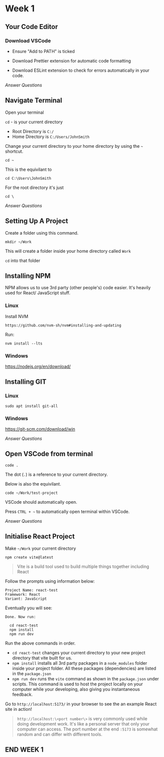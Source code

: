 # Week 1

## **Your Code Editor**

### Download VSCode

- Ensure "Add to PATH" is ticked

- Download Prettier extension for automatic code formatting

- Download ESLint extension to check for errors automatically in your code.

_Answer Questions_

## **Navigate Terminal**

Open your terminal

`cd` - is your current directory

- Root Directory is `C:/`
- Home Directory is `C:/Users/JohnSmith`

Change your current directory to your home directory by using the `~` shortcut.

```
cd ~
```

This is the equivilant to

```
cd C:\Users\JohnSmith
```

For the root directory it's just

```
cd \
```

_Answer Questions_

## **Setting Up A Project**

Create a folder using this command.

```
mkdir ~/Work
```

This will create a folder inside your home directory called `Work`

`cd` into that folder

## **Installing NPM**
NPM allows us to use 3rd party (other people's) code easier. It's heavily used for React/ JavaScript stuff.

### Linux
Install NVM
```
https://github.com/nvm-sh/nvm#installing-and-updating
```
Run:
```
nvm install --lts
```

### Windows
https://nodejs.org/en/download/


## **Installing GIT**

### Linux

```
sudo apt install git-all
```

### Windows

https://git-scm.com/download/win

_Answer Questions_

## **Open VSCode from terminal**

```
code .
```

The dot (`.`) is a reference to your current directory.

Below is also the equivilant.

```
code ~/Work/test-project
```

VSCode should automatically open.

Press `CTRL + ~` to automatically open terminal within VSCode.

_Answer Questions_

## **Initialise React Project**

Make  `~/Work` your current directory 

```
npm create vite@latest
```
>Vite is a build tool used to build multiple things together including React

Follow the prompts using information below:

```
Project Name: react-test
Framework: React
Variant: JavaScript
```

Eventually you will see:

```
Done. Now run:

  cd react-test
  npm install
  npm run dev
```

Run the above commands in order.

- `cd react-test` changes your current directory to your new project directory that vite built for us.
- `npm install` installs all 3rd party packages in a `node_modules` folder inside your project folder. All these packages (dependencies) are listed in the `package.json` 
- `npm run dev` runs the `vite` command as shown in the `package.json` under scripts. This command is used to host the project locally on your computer while your developing, also giving you instantaneous feedback.

Go to `http://localhost:5173/` in your browser to see the an example React site in action!

> `http://localhost:\<port number\>` is very commonly used while doing development work. It's like a personal server that only your computer can access. The port number at the end `:5173` is somewhat random and can differ with different tools.

## **END WEEK 1**



